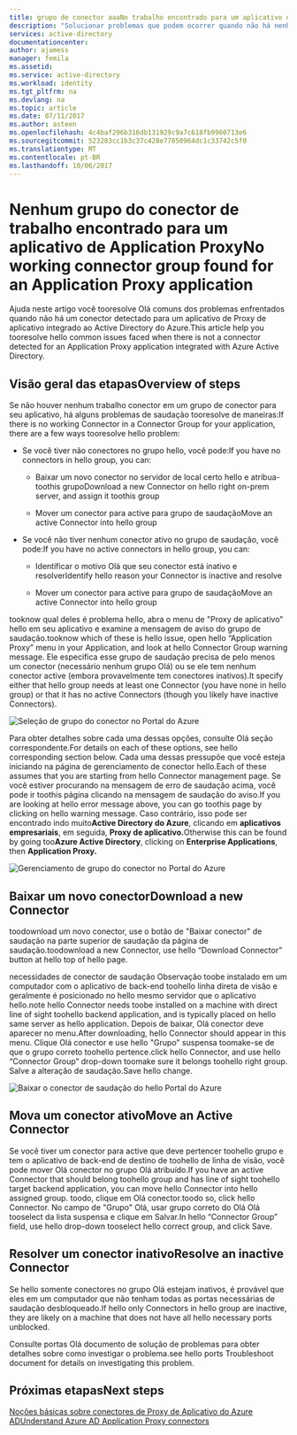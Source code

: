 ```yaml
---
title: grupo de conector aaaNo trabalho encontrado para um aplicativo de Proxy de aplicativo | Microsoft Docs
description: "Solucionar problemas que podem ocorrer quando não há nenhum trabalho conector em um grupo de conector para seu aplicativo com hello Proxy de aplicativo do Azure AD"
services: active-directory
documentationcenter: 
author: ajamess
manager: femila
ms.assetid: 
ms.service: active-directory
ms.workload: identity
ms.tgt_pltfrm: na
ms.devlang: na
ms.topic: article
ms.date: 07/11/2017
ms.author: asteen
ms.openlocfilehash: 4c4baf296b316db131929c9a7c618fb9960713e6
ms.sourcegitcommit: 523283cc1b3c37c428e77850964dc1c33742c5f0
ms.translationtype: MT
ms.contentlocale: pt-BR
ms.lasthandoff: 10/06/2017
---
```

# <a name="no-working-connector-group-found-for-an-application-proxy-application"></a><span data-ttu-id="c4acd-103">Nenhum grupo do conector de trabalho encontrado para um aplicativo de Application Proxy</span><span class="sxs-lookup"><span data-stu-id="c4acd-103">No working connector group found for an Application Proxy application</span></span>

<span data-ttu-id="c4acd-104">Ajuda neste artigo você tooresolve Olá comuns dos problemas enfrentados quando não há um conector detectado para um aplicativo de Proxy de aplicativo integrado ao Active Directory do Azure.</span><span class="sxs-lookup"><span data-stu-id="c4acd-104">This article help you tooresolve hello common issues faced when there is not a connector detected for an Application Proxy application integrated with Azure Active Directory.</span></span>

## <a name="overview-of-steps"></a><span data-ttu-id="c4acd-105">Visão geral das etapas</span><span class="sxs-lookup"><span data-stu-id="c4acd-105">Overview of steps</span></span>
<span data-ttu-id="c4acd-106">Se não houver nenhum trabalho conector em um grupo de conector para seu aplicativo, há alguns problemas de saudação tooresolve de maneiras:</span><span class="sxs-lookup"><span data-stu-id="c4acd-106">If there is no working Connector in a Connector Group for your application, there are a few ways tooresolve hello problem:</span></span>

-   <span data-ttu-id="c4acd-107">Se você tiver não conectores no grupo hello, você pode:</span><span class="sxs-lookup"><span data-stu-id="c4acd-107">If you have no connectors in hello group, you can:</span></span>

    -   <span data-ttu-id="c4acd-108">Baixar um novo conector no servidor de local certo hello e atribua-toothis grupo</span><span class="sxs-lookup"><span data-stu-id="c4acd-108">Download a new Connector on hello right on-prem server, and assign it toothis group</span></span>

    -   <span data-ttu-id="c4acd-109">Mover um conector para active para grupo de saudação</span><span class="sxs-lookup"><span data-stu-id="c4acd-109">Move an active Connector into hello group</span></span>

-   <span data-ttu-id="c4acd-110">Se você não tiver nenhum conector ativo no grupo de saudação, você pode:</span><span class="sxs-lookup"><span data-stu-id="c4acd-110">If you have no active connectors in hello group, you can:</span></span>

    -   <span data-ttu-id="c4acd-111">Identificar o motivo Olá que seu conector está inativo e resolver</span><span class="sxs-lookup"><span data-stu-id="c4acd-111">Identify hello reason your Connector is inactive and resolve</span></span>

    -   <span data-ttu-id="c4acd-112">Mover um conector para active para grupo de saudação</span><span class="sxs-lookup"><span data-stu-id="c4acd-112">Move an active Connector into hello group</span></span>

<span data-ttu-id="c4acd-113">tooknow qual deles é problema hello, abra o menu de "Proxy de aplicativo" hello em seu aplicativo e examine a mensagem de aviso do grupo de saudação.</span><span class="sxs-lookup"><span data-stu-id="c4acd-113">tooknow which of these is hello issue, open hello “Application Proxy” menu in your Application, and look at hello Connector Group warning message.</span></span> <span data-ttu-id="c4acd-114">Ele especifica esse grupo de saudação precisa de pelo menos um conector (necessário nenhum grupo Olá) ou se ele tem nenhum conector active (embora provavelmente tem conectores inativos).</span><span class="sxs-lookup"><span data-stu-id="c4acd-114">It specify either that hello group needs at least one Connector (you have none in hello group) or that it has no active Connectors (though you likely have inactive Connectors).</span></span>

   ![Seleção de grupo do conector no Portal do Azure](./media/application-proxy-connectivity-no-working-connector/no-active-connector.png)

<span data-ttu-id="c4acd-116">Para obter detalhes sobre cada uma dessas opções, consulte Olá seção correspondente.</span><span class="sxs-lookup"><span data-stu-id="c4acd-116">For details on each of these options, see hello corresponding section below.</span></span> <span data-ttu-id="c4acd-117">Cada uma dessas pressupõe que você esteja iniciando na página de gerenciamento de conector hello.</span><span class="sxs-lookup"><span data-stu-id="c4acd-117">Each of these assumes that you are starting from hello Connector management page.</span></span> <span data-ttu-id="c4acd-118">Se você estiver procurando na mensagem de erro de saudação acima, você pode ir toothis página clicando na mensagem de saudação do aviso.</span><span class="sxs-lookup"><span data-stu-id="c4acd-118">If you are looking at hello error message above, you can go toothis page by clicking on hello warning message.</span></span> <span data-ttu-id="c4acd-119">Caso contrário, isso pode ser encontrado indo muito**Active Directory do Azure**, clicando em **aplicativos empresariais**, em seguida, **Proxy de aplicativo.**</span><span class="sxs-lookup"><span data-stu-id="c4acd-119">Otherwise this can be found by going too**Azure Active Directory**, clicking on **Enterprise Applications**, then **Application Proxy.**</span></span>

   ![Gerenciamento de grupo do conector no Portal do Azure](./media/application-proxy-connectivity-no-working-connector/app-proxy.png)

## <a name="download-a-new-connector"></a><span data-ttu-id="c4acd-121">Baixar um novo conector</span><span class="sxs-lookup"><span data-stu-id="c4acd-121">Download a new Connector</span></span>

<span data-ttu-id="c4acd-122">toodownload um novo conector, use o botão de "Baixar conector" de saudação na parte superior de saudação da página de saudação.</span><span class="sxs-lookup"><span data-stu-id="c4acd-122">toodownload a new Connector, use hello “Download Connector” button at hello top of hello page.</span></span>

<span data-ttu-id="c4acd-123">necessidades de conector de saudação Observação toobe instalado em um computador com o aplicativo de back-end toohello linha direta de visão e geralmente é posicionado no hello mesmo servidor que o aplicativo hello.</span><span class="sxs-lookup"><span data-stu-id="c4acd-123">note hello Connector needs toobe installed on a machine with direct line of sight toohello backend application, and is typically placed on hello same server as hello application.</span></span> <span data-ttu-id="c4acd-124">Depois de baixar, Olá conector deve aparecer no menu.</span><span class="sxs-lookup"><span data-stu-id="c4acd-124">After downloading, hello Connector should appear in this menu.</span></span> <span data-ttu-id="c4acd-125">Clique Olá conector e use hello "Grupo" suspensa toomake-se de que o grupo correto toohello pertence.</span><span class="sxs-lookup"><span data-stu-id="c4acd-125">click hello Connector, and use hello “Connector Group” drop-down toomake sure it belongs toohello right group.</span></span> <span data-ttu-id="c4acd-126">Salve a alteração de saudação.</span><span class="sxs-lookup"><span data-stu-id="c4acd-126">Save hello change.</span></span>

   ![Baixar o conector de saudação do hello Portal do Azure](./media/application-proxy-connectivity-no-working-connector/download-connector.png)
   
## <a name="move-an-active-connector"></a><span data-ttu-id="c4acd-128">Mova um conector ativo</span><span class="sxs-lookup"><span data-stu-id="c4acd-128">Move an Active Connector</span></span>

<span data-ttu-id="c4acd-129">Se você tiver um conector para active que deve pertencer toohello grupo e tem o aplicativo de back-end de destino de toohello de linha de visão, você pode mover Olá conector no grupo Olá atribuído.</span><span class="sxs-lookup"><span data-stu-id="c4acd-129">If you have an active Connector that should belong toohello group and has line of sight toohello target backend application, you can move hello Connector into hello assigned group.</span></span> <span data-ttu-id="c4acd-130">toodo, clique em Olá conector.</span><span class="sxs-lookup"><span data-stu-id="c4acd-130">toodo so, click hello Connector.</span></span> <span data-ttu-id="c4acd-131">No campo de "Grupo" Olá, usar grupo correto do Olá Olá tooselect da lista suspensa e clique em Salvar.</span><span class="sxs-lookup"><span data-stu-id="c4acd-131">In hello “Connector Group” field, use hello drop-down tooselect hello correct group, and click Save.</span></span>

## <a name="resolve-an-inactive-connector"></a><span data-ttu-id="c4acd-132">Resolver um conector inativo</span><span class="sxs-lookup"><span data-stu-id="c4acd-132">Resolve an inactive Connector</span></span>

<span data-ttu-id="c4acd-133">Se hello somente conectores no grupo Olá estejam inativos, é provável que eles em um computador que não tenham todas as portas necessárias de saudação desbloqueado.</span><span class="sxs-lookup"><span data-stu-id="c4acd-133">If hello only Connectors in hello group are inactive, they are likely on a machine that does not have all hello necessary ports unblocked.</span></span>

<span data-ttu-id="c4acd-134">Consulte portas Olá documento de solução de problemas para obter detalhes sobre como investigar o problema.</span><span class="sxs-lookup"><span data-stu-id="c4acd-134">see hello ports Troubleshoot document for details on investigating this problem.</span></span>

## <a name="next-steps"></a><span data-ttu-id="c4acd-135">Próximas etapas</span><span class="sxs-lookup"><span data-stu-id="c4acd-135">Next steps</span></span>
[<span data-ttu-id="c4acd-136">Noções básicas sobre conectores de Proxy de Aplicativo do Azure AD</span><span class="sxs-lookup"><span data-stu-id="c4acd-136">Understand Azure AD Application Proxy connectors</span></span>](application-proxy-understand-connectors.md)


